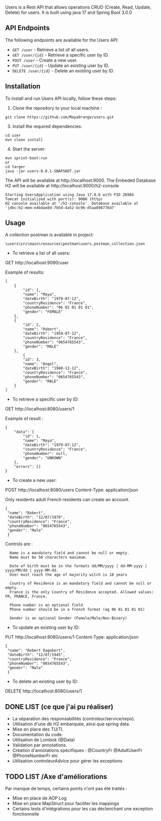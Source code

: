 Users is a Rest API that allows operations CRUD (Create, Read, Update, Delete) for users. It is built using java 17 and Spring Boot 3.0.0

## API Endpoints

The following endpoints are available for the Users API:

- `GET /user` - Retrieve a list of all users.
- `GET /user/{id}` - Retrieve a specific user by ID.
- `POST /user` - Create a new user.
- `PUT /user/{id}` - Update an existing user by ID.
- `DELETE /user/{id}` - Delete an existing user by ID.

## Installation

To install and run Users API locally, follow these steps:

1. Clone the repository to your local machine :
```
git clone https://github.com/MayaOrange/users.git
```
3. Install the required dependencies:
```
cd user
mvn clean install
```
4. Start the server:
```
mvn sprint-boot:run 
or 
cd targer
java -jar users-0.0.1-SNAPSHOT.jar
```
The API will be available at http://localhost:9000.
The Embeded Database H2 will be available at http://localhost:9000/h2-console 
```
Starting UsersApplication using Java 17.0.6 with PID 26984 
Tomcat initialized with port(s): 9000 (http)
H2 console available at '/h2-console'. Database available at 'jdbc:h2:mem:e4bdae8d-7b5d-4a52-bc96-d5aa898776d7'

```
## Usage
A collection postman is available in project:
```
\users\src\main\resources\postman\users.postman_collection.json
```

- To retrieve a list of all users:

GET http://localhost:9090/user

Example of results:
```
[
    {
        "id": 1,
        "name": "Maya",
        "dateBirth": "1979-07-12",
        "countryResidence": "France",
        "phoneNumber": "06 01 01 01 01",
        "gender": "FEMALE"
    },
    {
        "id": 2,
        "name": "Robert",
        "dateBirth": "1959-07-12",
        "countryResidence": "France",
        "phoneNumber": "0654765543",
        "gender": "MALE"
    },
        {
        "id": 3,
        "name": "Angel",
        "dateBirth": "1980-12-12",
        "countryResidence": "France",
        "phoneNumber": "0654765543",
        "gender": "MALE"
    }
]
```

- To retrieve a specific user by ID:

GET http://localhost:8080/users/1

Example of result :

```
{
    "data": {
        "id": 1,
        "name": "Maya",
        "dateBirth": "1979-07-12",
        "countryResidence": "France",
        "phoneNumber": null,
        "gender": "UNKOWN"
    },
    "errors": []
}
```

- To create a new user:

POST http://localhost:8080/users
Content-Type: application/json

Only residents adult French residents can create an account.
```
{
 "name": "Robert",
 "dateBirth": "12/07/1979",
 "countryResidence": "France",
 "phoneNumber": "0654765543",
 "gender": "Male"
 }
 ```
 Controls are :
```
  Name is a mandatory field and cannot be null or empty. 
  Name must be 50 characters maximum.
 
  Date of birth must be in the formats dd/MM/yyyy | dd-MM-yyyy | yyyy/MM/dd | yyyy-MM-dd.
  User must reach the age of majority witch is 18 years

  Country of Residence is an mandatory field and cannot be null or empty. 
  France is the only Country of Residence accepted. Allowed values: FR, FRANCE, France.
  
  Phone number is an optional field
  Phone number should be in a french format (eg 06 01 01 01 01)

  Gender is an optional Gender (Female/Male/Non-Binary)
```

- To update an existing user by ID:

PUT http://localhost:8080/users/1
Content-Type: application/json

```
{
 "name": "Robert Dagobert",
 "dateBirth": "12/07/1945",
 "countryResidence": "France",
 "phoneNumber": "0654765543",
 "gender": "Male"
 }
```
- To delete an existing user by ID:

DELETE http://localhost:8080/users/1
## DONE LIST (ce que j'ai pu réaliser)
- La séparation des responsabilités (controleur/service/repo).
- Utilisation d'une db H2 embarquée, ainsi que spring data.
- Mise en place des TU/TI.
- Documentation du code.
- Utilisation de Lombok (@Data)
- Validation par annotations.
- Création d'annotations spécifiques : @CountryFr @AdultUserFr @PhoneNumberFr etc  
- Utilisation controleurAdvice pour gérer les exceptions 

## TODO LIST /Axe d'améliorations
Par manque de temps, certains points n'ont pas été traités :
- Mise en place de AOP Log
- Mise en place MapStruct pour faciliter les mappings
- Certains tests d'intégrations pour les cas déclenchant une exception fonctionnelle

